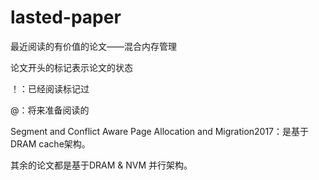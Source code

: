 # lasted-paper
最近阅读的有价值的论文——混合内存管理

论文开头的标记表示论文的状态

！：已经阅读标记过

@：将来准备阅读的

Segment and Conflict Aware Page Allocation and Migration2017：是基于DRAM cache架构。

其余的论文都是基于DRAM & NVM 并行架构。

